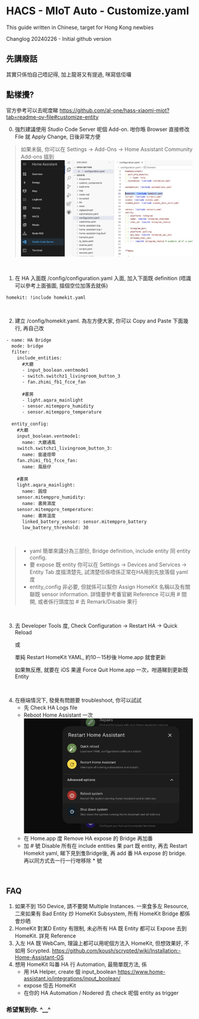 # HACS - MIoT Auto - Customize.yaml
This guide written in Chinese, target for Hong Kong newbies

Changlog
20240226 - Initial github version

## 先講廢話
其實只係怕自己唔記得, 加上龍哥又有提過, 咪寫低佢囉
<br/>

## 點樣攪?

官方參考可以去呢度睇
https://github.com/al-one/hass-xiaomi-miot?tab=readme-ov-file#customize-entity<br/>

0. 強烈建議使用 Studio Code Server 呢個 Add-on. 咁你喺 Browser 直接修改 File 就 Apply Change, 日後非常方便
> 如果未裝, 你可以在 Settings -> Add-Ons -> Home Assistant Community Add-ons 搵到 
![addons](https://github.com/jomud9/homeassistant_howto/blob/2fabe48e35cf15868b732a85c16f21bcc558b43b/images/homekit_yaml_01.jpg)

<br/>

1. 在 HA 入面既 /config/configuration.yaml 入面, 加入下面既 definition (唔識可以參考上面張圖, 搵個空位加落去就係)
```shell
homekit: !include homekit.yaml
```
<br/>

2. 建立 /config/homekit.yaml. 為左方便大家, 你可以 Copy and Paste 下面幾行, 再自己改
```shell
- name: HA Bridge
  mode: bridge
  filter:
    include_entities:
      #大廳
      - input_boolean.ventmode1
      - switch.switchz1_livingroom_button_3
      - fan.zhimi_fb1_fcce_fan

      #書房
      - light.aqara_mainlight
      - sensor.mitemppro_humidity
      - sensor.mitemppro_temperature

  entity_config:
    #大廳
    input_boolean.ventmode1:
      name: 大廳通風
    switch.switchz1_livingroom_button_3:
      name: 窗邊燈帶
    fan.zhimi_fb1_fcce_fan:
      name: 風扇仔
 
    #書房
    light.aqara_mainlight:
      name: 圓燈
    sensor.mitemppro_humidity:
      name: 書房濕度
    sensor.mitemppro_temperature:
      name: 書房溫度
      linked_battery_sensor: sensor.mitemppro_battery
      low_battery_threshold: 30
```
<br/>

>- yaml 簡單來講分為三部份, Bridge definition, include entity 同 entity config. 
>- 要 expose 既 entity 你可以在 Settings -> Devices and Services -> Entity Tab 度搵清楚先, 試清楚佢係唔係正常在HA用到先放落個 yaml 度
>- entity_config 非必要, 但就係可以幫你 Assign HomeKit 名稱以及有關聯既 sensor information. 詳情要參考番官網 Reference
> 可以用 # 間開, 或者係行頭度加 # 去 Remark/Disable 果行

<br />

3. 去 Developer Tools 度, Check Configuration -> Restart HA -> Quick Reload

   或 

   單純 Restart HomeKit YAML, 約10－15秒後 Home.app 就會更新 
   
   如果無反應, 就要在 iOS 果邊 Force Quit Home.app 一次，咁遁睇到更新既 Entity

<br/>

4. 在極端情況下, 發覺有問題要 troubleshoot, 你可以試試
    - 先 Check HA Logs file
    - Reboot Home Assistant 一次 <br/>
    ![reboot](https://github.com/jomud9/homeassistant_howto/blob/3d5a9ba7a9e362f0ddc8f89b2c4f3d2fa09eb05c/images/ha_reboot.jpg)
    - 在 Home.app 度 Remove HA expose 的 Bridge 再加番
    - 加 # 號 Disable 所有在 include entities 果 part 既 entity, 再去 Restart Homekit yaml, 睇下見到隻Bridge後, 再 add 番 HA expose 的 bridge. 再以同方式去一行一行咁移除 * 號

<br/>

## FAQ
1. 如果不到 150 Device, 請不要開 Multiple Instances. 一來食多左 Resource, 二來如果有 Bad Entity 炒 HomeKit Subsystem, 所有 HomeKit Bridge 都係會炒晒
2. HomeKit 對某D Entity 有限制, 未必所有 HA 既 Entity 都可以 Expose 去到 HomeKit. 詳見 Reference
3. 入左 HA 既 WebCam, 理論上都可以用呢個方法入 HomeKit, 但想效果好, 不如用 Scrypted. https://github.com/koush/scrypted/wiki/Installation:-Home-Assistant-OS
4. 想用 HomeKit 叫番 HA 行 Automation, 最簡單既方法, 係
   - 用 HA Helper, create 個 input_boolean
     https://www.home-assistant.io/integrations/input_boolean/
   - expose 佢去 HomeKit
   - 在你的 HA Automation / Nodered 去 check 呢個 entity as trigger
   

### 希望幫到你. ^__^

